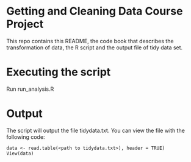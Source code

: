 # Getting and Cleaning Data Course Project
This repo contains this README, the code book that describes the transformation of data, the R script and the output file of tidy data set.

# Executing the script
Run run_analysis.R

# Output
The script will output the file tidydata.txt.
You can view the file with the following code:
```
data <- read.table(<path to tidydata.txt>), header = TRUE)
View(data)
```